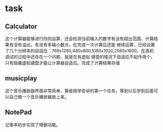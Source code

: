 ﻿# task
## Calculator
这个计算器能够进行四则运算，还会检测当前输入的数字有没有超出范围，计算结果有没有溢出，有没有多输小数点，在完成一次计算后还能
继续运算，已经设置了几个分辨率的自适应：768x1280,480x800,1080x1920,2560x1600。在真机调试的过程中还存在一个问题，就是在有虚拟
键盘的情况下自适应不起作用个，只有隐藏虚拟键盘才能让计算器自适应。完成了计算结果存储
## musicplay
这个音乐播放器界面非常简单，算是刚学安卓的第一个任务，等到以后学到后面可以自己做一个音乐播放器放上来。
## NotePad 
记事本初步实现了增删功能。

